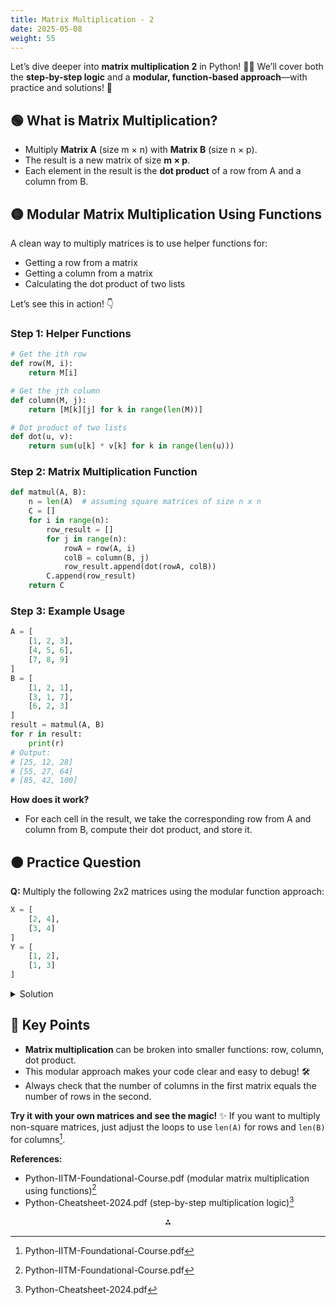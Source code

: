 ```yaml
---
title: Matrix Multiplication - 2
date: 2025-05-08
weight: 55
---
```


Let’s dive deeper into **matrix multiplication 2** in Python! 🧮✨
We’ll cover both the **step-by-step logic** and a **modular, function-based approach**—with practice and solutions! 🚀

## 🟢 What is Matrix Multiplication?

- Multiply **Matrix A** (size m × n) with **Matrix B** (size n × p).
- The result is a new matrix of size **m × p**.
- Each element in the result is the **dot product** of a row from A and a column from B.


## 🟡 Modular Matrix Multiplication Using Functions

A clean way to multiply matrices is to use helper functions for:

- Getting a row from a matrix
- Getting a column from a matrix
- Calculating the dot product of two lists

Let’s see this in action! 👇

### Step 1: Helper Functions

```python
# Get the ith row
def row(M, i):
    return M[i]

# Get the jth column
def column(M, j):
    return [M[k][j] for k in range(len(M))]

# Dot product of two lists
def dot(u, v):
    return sum(u[k] * v[k] for k in range(len(u)))
```


### Step 2: Matrix Multiplication Function

```python
def matmul(A, B):
    n = len(A)  # assuming square matrices of size n x n
    C = []
    for i in range(n):
        row_result = []
        for j in range(n):
            rowA = row(A, i)
            colB = column(B, j)
            row_result.append(dot(rowA, colB))
        C.append(row_result)
    return C
```


### Step 3: Example Usage

```python
A = [
    [1, 2, 3],
    [4, 5, 6],
    [7, 8, 9]
]
B = [
    [1, 2, 1],
    [3, 1, 7],
    [6, 2, 3]
]
result = matmul(A, B)
for r in result:
    print(r)
# Output:
# [25, 12, 28]
# [55, 27, 64]
# [85, 42, 100]
```

**How does it work?**

- For each cell in the result, we take the corresponding row from A and column from B, compute their dot product, and store it.


## 🟠 Practice Question

**Q:** Multiply the following 2x2 matrices using the modular function approach:

```python
X = [
    [2, 4],
    [3, 4]
]
Y = [
    [1, 2],
    [1, 3]
]
```

<details>
<summary>Solution</summary>

```python
def row(M, i):
    return M[i]

def column(M, j):
    return [M[k][j] for k in range(len(M))]

def dot(u, v):
    return sum(u[k] * v[k] for k in range(len(u)))

def matmul(A, B):
    n = len(A)
    C = []
    for i in range(n):
        row_result = []
        for j in range(n):
            rowA = row(A, i)
            colB = column(B, j)
            row_result.append(dot(rowA, colB))
        C.append(row_result)
    return C

X = [
    [2, 4],
    [3, 4]
]
Y = [
    [1, 2],
    [1, 3]
]
result = matmul(X, Y)
for r in result:
    print(r)
# Output:
# [6, 16]
# [7, 18]
```
</details>

## 🔵 Key Points

- **Matrix multiplication** can be broken into smaller functions: row, column, dot product.
- This modular approach makes your code clear and easy to debug! 🛠️
- Always check that the number of columns in the first matrix equals the number of rows in the second.

**Try it with your own matrices and see the magic!** ✨
If you want to multiply non-square matrices, just adjust the loops to use `len(A)` for rows and `len(B)` for columns[^1].

**References:**

- Python-IITM-Foundational-Course.pdf (modular matrix multiplication using functions)[^1]
- Python-Cheatsheet-2024.pdf (step-by-step multiplication logic)[^2]

<div style="text-align: center">⁂</div>

[^1]: Python-IITM-Foundational-Course.pdf

[^2]: Python-Cheatsheet-2024.pdf

[^3]: itpacs_cafiero.pdf

[^4]: Introduction_to_Python_Programming_-_WEB.pdf

[^5]: thinkpython2.pdf

[^6]: OER-202301_Wang_2023-Introduction-to-Computer-Programming-with-Python.pdf

[^7]: Learning_Python.pdf

[^8]: https://www.geeksforgeeks.org/maths/matrix-multiplication/

[^9]: https://www.javaguides.net/2023/09/python-matrix-multiplication.html

[^10]: https://mbernste.github.io/posts/matrix_multiplication/

[^11]: https://byjus.com/maths/matrix-multiplication/

[^12]: https://www.geeksforgeeks.org/python-program-multiply-two-matrices/

[^13]: https://www.mathsisfun.com/algebra/matrix-multiplying.html

[^14]: https://byjus.com/maths/matrix-multiplication-questions/

[^15]: https://developer.arm.com/documentation/102467/latest/Example---matrix-multiplication

[^16]: https://greenemath.com/College_Algebra/125/Multiplying-MatricesPracticeTest.html

[^17]: https://www.studypug.com/algebra-help/multiplying-a-matrix-by-another-matrix

